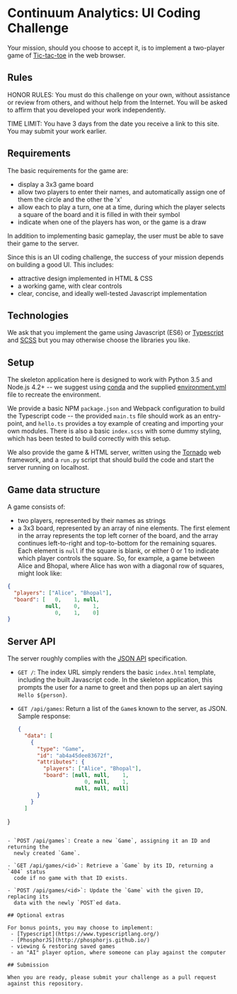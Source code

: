 # Continuum Analytics: UI Coding Challenge

Your mission, should you choose to accept it, is to implement a two-player game
of [Tic-tac-toe](https://en.wikipedia.org/wiki/Tic-tac-toe) in the web
browser.

## Rules

HONOR RULES: You must do this challenge on your own, without assistance or review
from others, and without help from the Internet. You will be asked to affirm that
you developed your work independently.

TIME LIMIT: You have 3 days from the date you receive a link to this site. You may
submit your work earlier.

## Requirements

The basic requirements for the game are:
  - display a 3x3 game board
  - allow two players to enter their names, and automatically assign one of
    them the circle and the other the 'x'
  - allow each to play a turn, one at a time, during which the player selects
    a square of the board and it is filled in with their symbol
  - indicate when one of the players has won, or the game is a draw

In addition to implementing basic gameplay, the user must be able to save their
game to the server.

Since this is an UI coding challenge, the success of your mission depends on building a good UI. This includes:
 - attractive design implemented in HTML & CSS
 - a working game, with clear controls
 - clear, concise, and ideally well-tested Javascript implementation

## Technologies

We ask that you implement the game using Javascript (ES6) or [Typescript](https://www.typescriptlang.org/)
and [SCSS](http://sass-lang.com/) but you may otherwise choose the libraries you like.

## Setup

The skeleton application here is designed to work with Python 3.5 and Node.js
4.2+ -- we suggest using [conda](http://conda.pydata.org) and the
supplied
[environment.yml](http://conda.pydata.org/docs/using/envs.html#use-environment-from-file) file
to recreate the environment.

We provide a basic NPM `package.json` and Webpack configuration to build the
Typescript code -- the provided `main.ts` file should work as an entry-point,
and `hello.ts` provides a toy example of creating and importing your own
modules. There is also a basic `index.scss` with some dummy styling, which has
been tested to build correctly with this setup.

We also provide the game & HTML server, written using
the [Tornado](http://tornadoweb.org) web framework, and a `run.py` script that
should build the code and start the server running on localhost.

## Game data structure

A game consists of:
 - two players, represented by their names as strings
 - a 3x3 board, represented by an array of nine elements. The first element in the array
   represents the top left corner of the board, and the array continues left-to-right and
   top-to-bottom for the remaining squares. Each element is `null` if the square is blank,
   or either 0 or 1 to indicate which player controls the square. So, for example, a game
   between Alice and Bhopal, where Alice has won with a diagonal row of squares, might
   look like:

```json
{
  "players": ["Alice", "Bhopal"],
  "board": [   0,    1, null,
            null,    0,    1,
               0,    1,    0]
}
```

## Server API

The server roughly complies with the [JSON API](http://jsonapi.org/)
specification.

- `GET /`: The index URL simply renders the basic `index.html` template,
  including the built Javascript code. In the skeleton application, this prompts
  the user for a name to greet and then pops up an alert saying `Hello ${person}`.

- `GET /api/games`: Return a list of the `Game`s known to the server, as JSON.
  Sample response:

  ```json
  {
    "data": [
      {
        "type": "Game",
        "id": "ab4a45dee83672f",
        "attributes": {
          "players": ["Alice", "Bhopal"],
          "board": [null, null,    1,
                       0, null,    1,
                    null, null, null]
        }
      }
    ]
}
```

- `POST /api/games`: Create a new `Game`, assigning it an ID and returning the
  newly created `Game`.

- `GET /api/games/<id>`: Retrieve a `Game` by its ID, returning a `404` status
  code if no game with that ID exists.

- `POST /api/games/<id>`: Update the `Game` with the given ID, replacing its
  data with the newly `POST`ed data.

## Optional extras

For bonus points, you may choose to implement:
 - [Typescript](https://www.typescriptlang.org/)
 - [PhosphorJS](http://phosphorjs.github.io/)
 - viewing & restoring saved games
 - an "AI" player option, where someone can play against the computer

## Submission

When you are ready, please submit your challenge as a pull request
against this repository.
